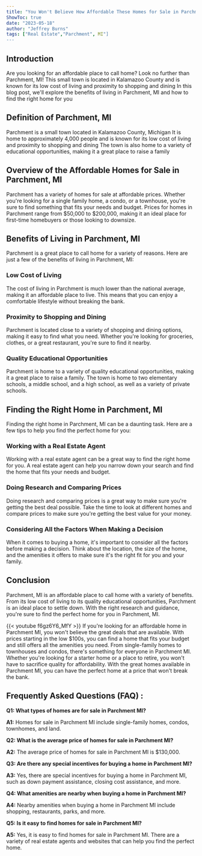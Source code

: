 ```yaml
---
title: "You Won't Believe How Affordable These Homes for Sale in Parchment MI Are!"
ShowToc: true 
date: "2023-05-18"
author: "Jeffrey Burns" 
tags: ["Real Estate","Parchment", MI"]
---
```

## Introduction
Are you looking for an affordable place to call home? Look no further than Parchment, MI! This small town is located in Kalamazoo County and is known for its low cost of living and proximity to shopping and dining In this blog post, we'll explore the benefits of living in Parchment, MI and how to find the right home for you 

## Definition of Parchment, MI
Parchment is a small town located in Kalamazoo County, Michigan It is home to approximately 4,000 people and is known for its low cost of living and proximity to shopping and dining The town is also home to a variety of educational opportunities, making it a great place to raise a family 

## Overview of the Affordable Homes for Sale in Parchment, MI
Parchment has a variety of homes for sale at affordable prices. Whether you're looking for a single family home, a condo, or a townhouse, you're sure to find something that fits your needs and budget. Prices for homes in Parchment range from $50,000 to $200,000, making it an ideal place for first-time homebuyers or those looking to downsize. 

## Benefits of Living in Parchment, MI
Parchment is a great place to call home for a variety of reasons. Here are just a few of the benefits of living in Parchment, MI: 

### Low Cost of Living
The cost of living in Parchment is much lower than the national average, making it an affordable place to live. This means that you can enjoy a comfortable lifestyle without breaking the bank. 

### Proximity to Shopping and Dining
Parchment is located close to a variety of shopping and dining options, making it easy to find what you need. Whether you're looking for groceries, clothes, or a great restaurant, you're sure to find it nearby. 

### Quality Educational Opportunities
Parchment is home to a variety of quality educational opportunities, making it a great place to raise a family. The town is home to two elementary schools, a middle school, and a high school, as well as a variety of private schools. 

## Finding the Right Home in Parchment, MI
Finding the right home in Parchment, MI can be a daunting task. Here are a few tips to help you find the perfect home for you: 

### Working with a Real Estate Agent
Working with a real estate agent can be a great way to find the right home for you. A real estate agent can help you narrow down your search and find the home that fits your needs and budget. 

### Doing Research and Comparing Prices
Doing research and comparing prices is a great way to make sure you're getting the best deal possible. Take the time to look at different homes and compare prices to make sure you're getting the best value for your money. 

### Considering All the Factors When Making a Decision
When it comes to buying a home, it's important to consider all the factors before making a decision. Think about the location, the size of the home, and the amenities it offers to make sure it's the right fit for you and your family. 

## Conclusion
Parchment, MI is an affordable place to call home with a variety of benefits. From its low cost of living to its quality educational opportunities, Parchment is an ideal place to settle down. With the right research and guidance, you're sure to find the perfect home for you in Parchment, MI.

{{< youtube f6gz6Y6_MfY >}} 
If you're looking for an affordable home in Parchment MI, you won't believe the great deals that are available. With prices starting in the low $100s, you can find a home that fits your budget and still offers all the amenities you need. From single-family homes to townhouses and condos, there's something for everyone in Parchment MI. Whether you're looking for a starter home or a place to retire, you won't have to sacrifice quality for affordability. With the great homes available in Parchment MI, you can have the perfect home at a price that won't break the bank.

## Frequently Asked Questions (FAQ) :
**Q1: What types of homes are for sale in Parchment MI?**

**A1:** Homes for sale in Parchment MI include single-family homes, condos, townhomes, and land. 

**Q2: What is the average price of homes for sale in Parchment MI?**

**A2:** The average price of homes for sale in Parchment MI is $130,000. 

**Q3: Are there any special incentives for buying a home in Parchment MI?**

**A3:** Yes, there are special incentives for buying a home in Parchment MI, such as down payment assistance, closing cost assistance, and more. 

**Q4: What amenities are nearby when buying a home in Parchment MI?**

**A4:** Nearby amenities when buying a home in Parchment MI include shopping, restaurants, parks, and more. 

**Q5: Is it easy to find homes for sale in Parchment MI?**

**A5:** Yes, it is easy to find homes for sale in Parchment MI. There are a variety of real estate agents and websites that can help you find the perfect home.



